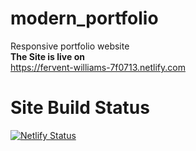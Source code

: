 # modern_portfolio
Responsive portfolio website
<br>
**The Site is live on**
<br>
https://fervent-williams-7f0713.netlify.com
<br>
# Site Build Status

[![Netlify Status](https://api.netlify.com/api/v1/badges/3d83d82f-f64c-485f-90b2-051c89634279/deploy-status)](https://app.netlify.com/sites/fervent-williams-7f0713/deploys)

